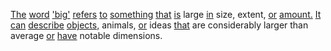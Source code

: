 [The](./the.md) [word](./word.md) ['big'](./big.md) [refers](./refers.md) [to](./to.md) [something](./something.md) [that](./that.md) [is](./is.md) large [in](./in.md) size, extent, [or](./or.md) [amount.](./amount.md) [It](./it.md) [can](./can.md) [describe](./describe.md) [objects,](./objects.md) animals, [or](./or.md) ideas [that](./that.md) are considerably larger than average [or](./or.md) [have](./have.md) notable dimensions.